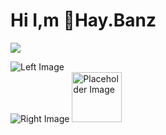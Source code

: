 # Hi I,m  💬Hay.Banz



  <a href="https://github.com/haydenbanz"><img  src="https://readme-typing-svg.demolab.com?font=Roboto+Mono&weight=300&size=28&duration=4000&pause=100&color=C109F7&center=true&vCenter=true&width=580&height=127&lines=I'm+a+programmer;I'm+an+AI+enthusiast;I'm+a+big+fan+of+Neural+Networks;I'm+interested+in+Computer+Science;I+love+Cybersecurity;By+the+way+I+use+Arch+%F0%9F%92%80"></a>
</p>
<p algin="right">
  
<div class="container">
  <!-- Left Section -->
  <div class="section">
    <img src="https://raw.githubusercontent.com/haydenbanz/haydenbanz/317b161b0e9d9eeac4617a874a2a67df7c66e8e1/github-metrics.svg" alt="Left Image">
  </div>

  <!-- Right Section -->
  <div class="section">
    <img src="https://gist.githubusercontent.com/lowlighter/3c6eaedf50273adfb7a510822672f570/raw/medias.svg?p" alt="Right Image">
    <img src="https://gist.githubusercontent.com/lowlighter/3c6eaedf50273adfb7a510822672f570/raw/placeholder.svg" alt="Placeholder Image" height="80">
  </div>
</div>
